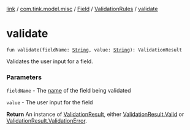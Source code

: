 [link](../../../index.md) / [com.tink.model.misc](../../index.md) / [Field](../index.md) / [ValidationRules](index.md) / [validate](./validate.md)

# validate

`fun validate(fieldName: `[`String`](https://kotlinlang.org/api/latest/jvm/stdlib/kotlin/-string/index.html)`, value: `[`String`](https://kotlinlang.org/api/latest/jvm/stdlib/kotlin/-string/index.html)`): ValidationResult`

Validates the user input for a field.

### Parameters

`fieldName` - The [name](../name.md) of the field being validated

`value` - The user input for the field

**Return**
An instance of [ValidationResult](../-validation-result/index.md), either [ValidationResult.Valid](../-validation-result/-valid.md) or [ValidationResult.ValidationError](../-validation-result/-validation-error/index.md).

